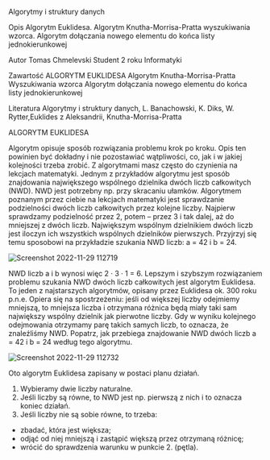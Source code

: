 Algorytmy i struktury danych

Opis
 Algorytm Euklidesa. Algorytm Knutha-Morrisa-Pratta wyszukiwania wzorca. Algorytm dołączania nowego elementu do końca listy jednokierunkowej


Autor
Tomas Chmelevski Student 2 roku Informatyki

Zawartość
ALGORYTM EUKLIDESA
Algorytm Knutha-Morrisa-Pratta 
Wyszukiwania wzorca
Algorytm dołączania 
nowego elementu do końca listy jednokierunkowej

Literatura
Algorytmy i struktury danych, L. Banachowski, K. Diks, W. Rytter,Euklides z Aleksandrii, Knutha-Morrisa-Pratta

ALGORYTM EUKLIDESA

Algorytm opisuje sposób rozwiązania problemu krok po kroku. Opis ten powinien być dokładny i nie pozostawiać
wątpliwości, co, jak i w jakiej kolejności trzeba zrobić. Z algorytmami masz często do czynienia na lekcjach matematyki.
Jednym z przykładów algorytmu jest sposób znajdowania największego wspólnego dzielnika dwóch liczb całkowitych
(NWD). NWD jest potrzebny np. przy skracaniu ułamków.
Algorytmem poznanym przez ciebie na lekcjach matematyki jest sprawdzanie podzielności dwóch liczb całkowitych
przez kolejne liczby. Najpierw sprawdzamy podzielność przez 2, potem – przez 3 i tak dalej, aż do mniejszej z dwóch
liczb. Największym wspólnym dzielnikiem dwóch liczb jest iloczyn ich wszystkich wspólnych dzielników pierwszych.
Przyjrzyj się temu sposobowi na przykładzie szukania
NWD liczb: a = 42 i b = 24.

![Screenshot 2022-11-29 112719](https://user-images.githubusercontent.com/115026224/204491136-b1d18c73-e9ed-45b4-a5fc-0fc6815b2fbe.png)


NWD liczb a i b wynosi więc 2 · 3 · 1 = 6.
Lepszym i szybszym rozwiązaniem problemu szukania NWD dwóch liczb całkowitych jest algorytm Euklidesa. To
jeden z najstarszych algorytmów, opisany przez Euklidesa ok. 300 roku p.n.e. Opiera się na spostrzeżeniu: jeśli od
większej liczby odejmiemy mniejszą, to mniejsza liczba i otrzymana różnica będą miały taki sam największy wspólny
dzielnik jak pierwotne liczby. Gdy w wyniku kolejnego odejmowania otrzymamy parę takich samych liczb, to oznacza,
że znaleźliśmy NWD.
Popatrz, jak przebiega znajdowanie NWD dwóch liczb a = 42 i b = 24 według tego algorytmu.

![Screenshot 2022-11-29 112732](https://user-images.githubusercontent.com/115026224/204491197-d580ad5c-ed4e-4d98-a2e5-6b03ea332e2b.png)



Oto algorytm Euklidesa zapisany w postaci planu działań.

1. Wybieramy dwie liczby naturalne.
2. Jeśli liczby są równe, to NWD jest np. pierwszą z nich i to oznacza koniec działań.
3. Jeśli liczby nie są sobie równe, to trzeba:
- zbadać, która jest większa;
- odjąć od niej mniejszą i zastąpić większą przez otrzymaną różnicę;
- wrócić do sprawdzenia warunku w punkcie 2. (pętla).


